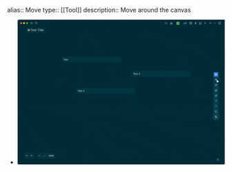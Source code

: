 alias:: Move
type:: [[Tool]]
description:: Move around the canvas

- ![CleanShot 2022-09-22 at 16.23.32.gif](../assets/CleanShot_2022-09-22_at_16.23.32_1663856665325_0.gif)